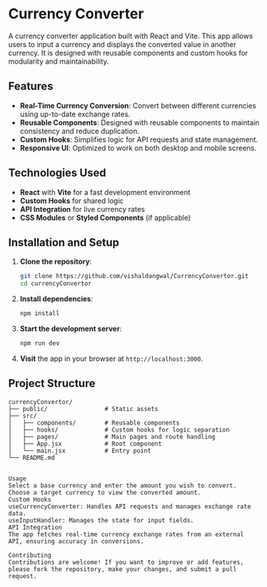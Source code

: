 # Currency Converter

A currency converter application built with React and Vite. This app allows users to input a currency and displays the converted value in another currency. It is designed with reusable components and custom hooks for modularity and maintainability.

## Features

- **Real-Time Currency Conversion**: Convert between different currencies using up-to-date exchange rates.
- **Reusable Components**: Designed with reusable components to maintain consistency and reduce duplication.
- **Custom Hooks**: Simplifies logic for API requests and state management.
- **Responsive UI**: Optimized to work on both desktop and mobile screens.

## Technologies Used

- **React** with **Vite** for a fast development environment
- **Custom Hooks** for shared logic
- **API Integration** for live currency rates
- **CSS Modules** or **Styled Components** (if applicable)

## Installation and Setup

1. **Clone the repository**:
    ```bash
    git clone https://github.com/vishaldangwal/CurrencyConvertor.git
    cd currencyConvertor
    ```

2. **Install dependencies**:
    ```bash
    npm install
    ```

3. **Start the development server**:
    ```bash
    npm run dev
    ```

4. **Visit** the app in your browser at `http://localhost:3000`.

## Project Structure

```plaintext
currencyConvertor/
├── public/                # Static assets
├── src/
│   ├── components/        # Reusable components
│   ├── hooks/             # Custom hooks for logic separation
│   ├── pages/             # Main pages and route handling
│   ├── App.jsx            # Root component
│   └── main.jsx           # Entry point
└── README.md


Usage
Select a base currency and enter the amount you wish to convert.
Choose a target currency to view the converted amount.
Custom Hooks
useCurrencyConverter: Handles API requests and manages exchange rate data.
useInputHandler: Manages the state for input fields.
API Integration
The app fetches real-time currency exchange rates from an external API, ensuring accuracy in conversions.

Contributing
Contributions are welcome! If you want to improve or add features, please fork the repository, make your changes, and submit a pull request.
